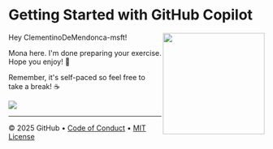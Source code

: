 # Getting Started with GitHub Copilot

<img src="https://octodex.github.com/images/Professortocat_v2.png" align="right" height="200px" />

Hey ClementinoDeMendonca-msft!

Mona here. I'm done preparing your exercise. Hope you enjoy! 💚

Remember, it's self-paced so feel free to take a break! ☕️

[![](https://img.shields.io/badge/Go%20to%20Exercise-%E2%86%92-1f883d?style=for-the-badge&logo=github&labelColor=197935)](https://github.com/ClementinoDeMendonca-msft/skills-getting-started-with-github-copilot01/issues/1)

---

&copy; 2025 GitHub &bull; [Code of Conduct](https://www.contributor-covenant.org/version/2/1/code_of_conduct/code_of_conduct.md) &bull; [MIT License](https://gh.io/mit)

